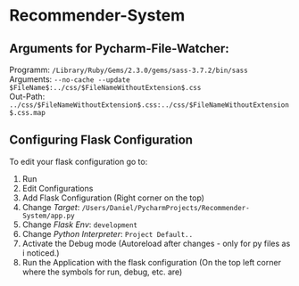 # Recommender-System

## Arguments for Pycharm-File-Watcher:
 
 Programm: ```/Library/Ruby/Gems/2.3.0/gems/sass-3.7.2/bin/sass```
 <br/>
 Arguments: ```--no-cache --update $FileName$:../css/$FileNameWithoutExtension$.css```
 <br/>
 Out-Path: ```../css/$FileNameWithoutExtension$.css:../css/$FileNameWithoutExtension$.css.map```
 
## Configuring Flask Configuration

To edit your flask configuration go to: 

1. Run
2. Edit Configurations
3. Add Flask Configuration (Right corner on the top)
4. Change _Target_: ```/Users/Daniel/PycharmProjects/Recommender-System/app.py```
5. Change _Flask Env_: ```development```
6. Change _Python Interpreter_: ```Project Default..```
7. Activate the Debug mode (Autoreload after changes - only for py files as i noticed.)
8. Run the Application with the flask configuration (On the top left corner where the symbols for run, debug, etc. are)

